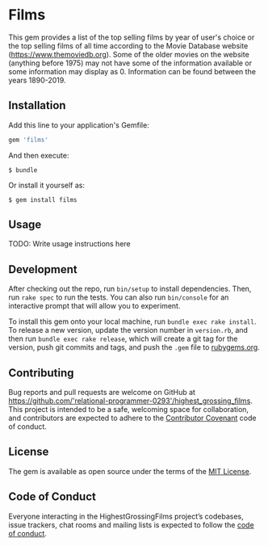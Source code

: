 # Films

This gem provides a list of the top selling films by year of user's choice or the top selling films of all time according to the Movie Database website (https://www.themoviedb.org). Some of the older movies on the website (anything before 1975) may not have some of the information available or some information may display as 0. Information can be found between the years 1890-2019.


## Installation

Add this line to your application's Gemfile:

```ruby
gem 'films'
```

And then execute:

    $ bundle

Or install it yourself as:

    $ gem install films

## Usage

TODO: Write usage instructions here

## Development

After checking out the repo, run `bin/setup` to install dependencies. Then, run `rake spec` to run the tests. You can also run `bin/console` for an interactive prompt that will allow you to experiment.

To install this gem onto your local machine, run `bundle exec rake install`. To release a new version, update the version number in `version.rb`, and then run `bundle exec rake release`, which will create a git tag for the version, push git commits and tags, and push the `.gem` file to [rubygems.org](https://rubygems.org).

## Contributing

Bug reports and pull requests are welcome on GitHub at https://github.com/'relational-programmer-0293'/highest_grossing_films. This project is intended to be a safe, welcoming space for collaboration, and contributors are expected to adhere to the [Contributor Covenant](http://contributor-covenant.org) code of conduct.

## License

The gem is available as open source under the terms of the [MIT License](https://opensource.org/licenses/MIT).

## Code of Conduct

Everyone interacting in the HighestGrossingFilms project’s codebases, issue trackers, chat rooms and mailing lists is expected to follow the [code of conduct](https://github.com/'relational-programmer-0293'/highest_grossing_films/blob/master/CODE_OF_CONDUCT.md).

